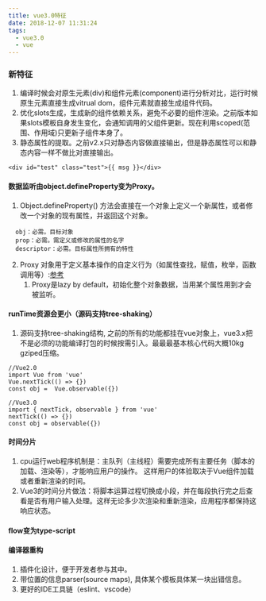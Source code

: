 ```yaml
---
title: vue3.0特征
date: 2018-12-07 11:31:24
tags:
  - vue3.0
  - vue 
---
```

### 新特征
1. 编译时候会对原生元素(div)和组件元素(component)进行分析对比，运行时候原生元素直接生成vitrual dom，组件元素就直接生成组件代码。
2. 优化slots生成，生成新的组件依赖关系，避免不必要的组件渲染。之前版本如果slots模板自身发生变化，会通知调用的父组件更新。现在利用scoped(范围、作用域)只更新子组件本身了。
3. 静态属性的提取。之前v2.x只对静态内容做直接输出，但是静态属性可以和静态内容一样不做比对直接输出。
```
<div id="test" class="test">{{ msg }}</div>
```
#### 数据监听由object.defineProperty变为Proxy。
  1. Object.defineProperty() 方法会直接在一个对象上定义一个新属性，或者修改一个对象的现有属性，并返回这个对象。
  ```
    obj：必需。目标对象 
    prop：必需。需定义或修改的属性的名字
    descriptor：必需。目标属性所拥有的特性
  ```
  2. Proxy 对象用于定义基本操作的自定义行为（如属性查找，赋值，枚举，函数调用等）:[参考](https://developer.mozilla.org/zh-CN/docs/Web/JavaScript/Reference/Global_Objects/Proxy)
     1. Proxy是lazy by default，初始化整个对象数据，当用某个属性用到才会被监听。


#### runTime资源会更小（源码支持tree-shaking）  
   1. 源码支持tree-shaking结构, 之前的所有的功能都挂在vue对象上，vue3.x把不是必须的功能编译打包的时候按需引入。最最最基本核心代码大概10kg gziped压缩。
   ```
   //Vue2.0
   import Vue from 'vue'
   Vue.nextTick(() => {})
   const obj =  Vue.observable({})
   
   //Vue3.0
   import { nextTick, observable } from 'vue'
   nextTick(() => {})
   const obj = observable({})
   ```

#### 时间分片
1. cpu运行web程序机制是：主队列（主线程）需要完成所有主要任务（脚本的加载、渲染等），才能响应用户的操作。 这样用户的体验取决于Vue组件加载或者重新渲染的时间。
2. Vue3的时间分片做法：将脚本运算过程切换成小段，并在每段执行完之后查看是否有用户输入处理。这样无论多少次渲染和重新渲染，应用程序都保持这响应状态。

#### flow变为type-script
#### 编译器重构
   1. 插件化设计，便于开发者参与其中。
   2. 带位置的信息parser(source maps), 具体某个模板具体某一块出错信息。
   3. 更好的IDE工具链（eslint、vscode）